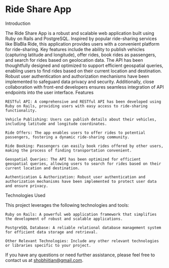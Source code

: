 # Ride Share App

Introduction

The Ride Share App is a robust and scalable web application built using Ruby on Rails and PostgreSQL. Inspired by popular ride-sharing services like BlaBla Ride, this application provides users with a convenient platform for ride-sharing. Key features include the ability to publish vehicles (capturing latitude and longitude), offer rides, book rides as passengers, and search for rides based on geolocation data. The API has been thoughtfully designed and optimized to support efficient geospatial queries, enabling users to find rides based on their current location and destination. Robust user authentication and authorization mechanisms have been implemented to safeguard data privacy and security. Additionally, close collaboration with front-end developers ensures seamless integration of API endpoints into the user interface.
Features

    RESTful API: A comprehensive and RESTful API has been developed using Ruby on Rails, providing users with easy access to ride-sharing functionality.

    Vehicle Publishing: Users can publish details about their vehicles, including latitude and longitude coordinates.

    Ride Offers: The app enables users to offer rides to potential passengers, fostering a dynamic ride-sharing community.

    Ride Booking: Passengers can easily book rides offered by other users, making the process of finding transportation convenient.

    Geospatial Queries: The API has been optimized for efficient geospatial queries, allowing users to search for rides based on their current location and destination.

    Authentication & Authorization: Robust user authentication and authorization mechanisms have been implemented to protect user data and ensure privacy.

Technologies Used

This project leverages the following technologies and tools:

    Ruby on Rails: A powerful web application framework that simplifies the development of robust and scalable applications.

    PostgreSQL Database: A reliable relational database management system for efficient data storage and retrieval.

    Other Relevant Technologies: Include any other relevant technologies or libraries specific to your project.


If you have any questions or need further assistance, please feel free to contact us at shobhiitian@gmail.com.

    
